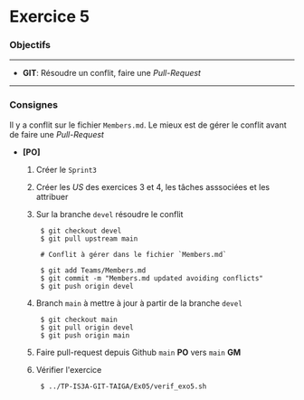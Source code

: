Exercice 5
===

### Objectifs
--- 

* **GIT**: Résoudre un conflit, faire une *Pull-Request*

---	
### Consignes

Il y a conflit sur le fichier `Members.md`.
Le mieux est de gérer le conflit avant de faire une *Pull-Request*

* **[PO]** 

	1. Créer le `Sprint3`
	
	2. Créer les *US* des exercices 3 et 4, les tâches asssociées et les attribuer
	
	2. Sur la branche `devel` résoudre le conflit

			$ git checkout devel
			$ git pull upstream main
			
			# Conflit à gérer dans le fichier `Members.md`
			
			$ git add Teams/Members.md
			$ git commit -m "Members.md updated avoiding conflicts"
			$ git push origin devel

	2. Branch `main` à mettre à jour à partir de la branche `devel`

			$ git checkout main
			$ git pull origin devel
			$ git push origin main

	3. Faire pull-request depuis Github `main` **PO** vers `main` **GM**
		
		
	4. Vérifier l'exercice
	
			$ ../TP-IS3A-GIT-TAIGA/Ex05/verif_exo5.sh
